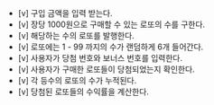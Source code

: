 - [v] 구입 금액을 입력 받는다.
- [v] 장당 1000원으로 구매할 수 있는 로또의 수를 구한다.
- [v] 해당하는 수의 로또를 발행한다.
- [v] 로또에는 1 - 99 까지의 수가 랜덤하게 6개 들어간다.
- [v] 사용자가 당첨 번호와 보너스 번호를 입력한다.
- [v] 사용자가 구매한 로또들이 당첨되었는지 확인한다.
- [v] 각 등수의 로또의 수가 누적된다.
- [v] 당첨된 로또들의 수익률을 계산한다.
